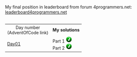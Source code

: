 My final position in leaderboard from forum 4programmers.net:
<br><a href="https://github.com/Pawel-Iskra/AdvenOfCode2019/blob/master/4programmers.net_leaderboard.jpg">leaderboard4programmers.net</a>
<br>
<br>
<table>
   <tr align="center" vlign="middle">
      <td>Day number
        <br>(AdventOfCode link)</td>
      <td><B>My solutions</td> 
   </tr>
   <tr>
      <td><a href="https://adventofcode.com/2019/day/1">Day01</a></td>
      <td>
         Part 1 <a href="https://github.com/Pawel-Iskra/AdvenOfCode2019/blob/master/solutions/Day01_part1.java">
         <img alt="Done" src="https://github.com/Pawel-Iskra/mySPOJ/blob/master/mySPOJ/Done.png"
         width=20" height="20"></a><br>
         Part 2 <a href="https://github.com/Pawel-Iskra/AdvenOfCode2019/blob/master/solutions/Day01_part2.java">
         <img alt="Done" src="https://github.com/Pawel-Iskra/mySPOJ/blob/master/mySPOJ/Done.png"
         width=20" height="20"></a>
      </td> 
   </tr>
   
   
   </table>
